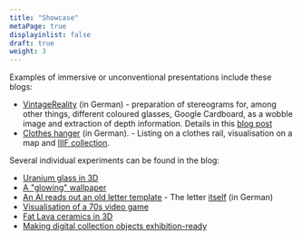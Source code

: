 ```yaml
---
title: "Showcase"
metaPage: true
displayinlist: false
draft: true
weight: 3
---
```


Examples of immersive or unconventional presentations include these blogs:

* [VintageReality](https://vintagereality.projektemacher.org/) (in German) - preparation of stereograms for, among other things, different coloured glasses, Google Cardboard, as a wobble image and extraction of depth information. Details in this [blog post](https://christianmahnke.de/post/vintagereality/)
* [Clothes hanger](https://xn--kleiderbgel-0hb.xn--blaufusstlpel-qmb.de/) (in German). - Listing on a clothes rail, visualisation on a map and [IIIF collection](https://theseusviewer.org/?iiif-content=https://xn--kleiderbgel-0hb.xn--blaufusstlpel-qmb.de/collection.json).

Several individual experiments can be found in the blog:

* [Uranium glass in 3D](https://christianmahnke.de/en/post/uv-photogrammetry/)
* [A "glowing" wallpaper](https://christianmahnke.de/en/post/hdr-iiif/)
* [An AI reads out an old letter template](https://christianmahnke.de/en/post/tts/) - The letter [itself](https://briefsteller.de/post/der-haussekretaer/286/) (in German)
* [Visualisation of a 70s video game](https://christianmahnke.de/en/post/pong/)
* [Fat Lava ceramics in 3D](https://christianmahnke.de/en/post/3d-models/)
* [Making digital collection objects exhibition-ready](https://christianmahnke.de/en/post/iiif-proxy/)
